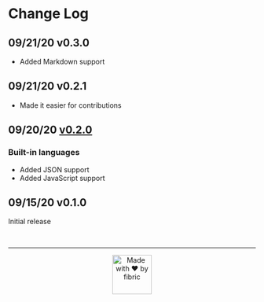 # Change Log 

## 09/21/20 v0.3.0

- Added Markdown support

## 09/21/20 v0.2.1

- Made it easier for contributions

## 09/20/20 [v0.2.0](https://gitlab.com/fibric/polis-nova-theme/-/milestones/2)

### Built-in languages

- Added JSON support
- Added JavaScript support 

## 09/15/20 v0.1.0

Initial release

<br>

-----
<div align="center">
    <img src="https://gitlab.com/fibric/logo/-/raw/master/fibric-logo-text.svg" width="80" alt="Made with ❤️ by fibric">
</div>
